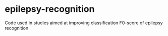 # epilepsy-recognition
Code used in studies aimed at improving classification F0-score of epilepsy recognition
